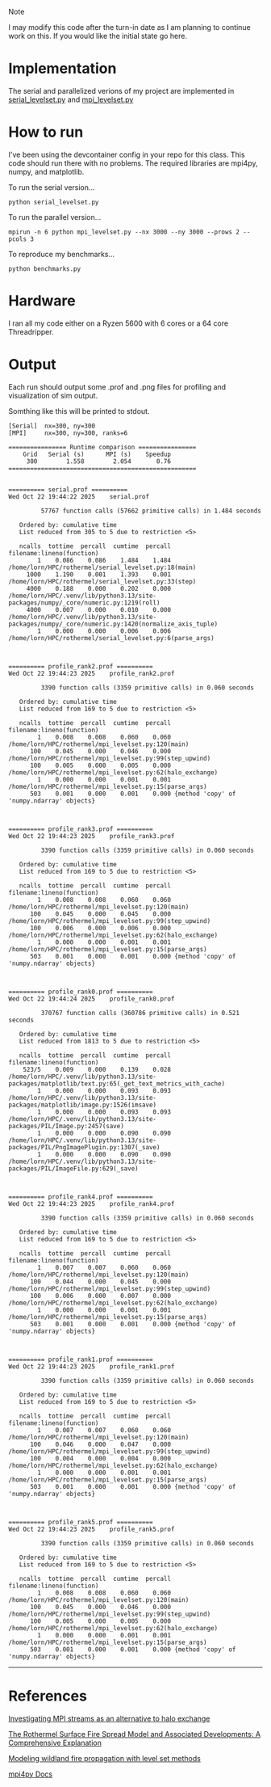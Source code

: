 > [!NOTE]
> I may modify this code after the turn-in date as I am
> planning to continue work on this. If you would like the
> initial state go here. 


# Implementation

The serial and parallelized verions of my project are implemented in [serial_levelset.py](./serial_levelset.py) and [mpi_levelset.py](./mpi_levelset.py)

# How to run

I've been using the devcontainer config in your repo for
this class. This code should run there with no problems. The
required libraries are mpi4py, numpy, and matplotlib.


To run the serial version...

```
python serial_levelset.py
```

To run the parallel version...

```
mpirun -n 6 python mpi_levelset.py --nx 3000 --ny 3000 --prows 2 --pcols 3
```

To reproduce my benchmarks...

```
python benchmarks.py
```

# Hardware

I ran all my code either on a Ryzen 5600 with 6 cores or a
64 core Threadripper. 

# Output

Each run should output some .prof and .png files for
profiling and visualization of sim output. 

Somthing like this will be printed to stdout.

```
[Serial]  nx=300, ny=300
[MPI]     nx=300, ny=300, ranks=6

================ Runtime comparison ================
    Grid   Serial (s)      MPI (s)    Speedup
     300        1.558        2.054       0.76
====================================================


========== serial.prof ==========
Wed Oct 22 19:44:22 2025    serial.prof

         57767 function calls (57662 primitive calls) in 1.484 seconds

   Ordered by: cumulative time
   List reduced from 305 to 5 due to restriction <5>

   ncalls  tottime  percall  cumtime  percall filename:lineno(function)
        1    0.086    0.086    1.484    1.484 /home/lorn/HPC/rothermel/serial_levelset.py:18(main)
     1000    1.190    0.001    1.393    0.001 /home/lorn/HPC/rothermel/serial_levelset.py:33(step)
     4000    0.188    0.000    0.202    0.000 /home/lorn/HPC/.venv/lib/python3.13/site-packages/numpy/_core/numeric.py:1219(roll)
     4000    0.007    0.000    0.010    0.000 /home/lorn/HPC/.venv/lib/python3.13/site-packages/numpy/_core/numeric.py:1420(normalize_axis_tuple)
        1    0.000    0.000    0.006    0.006 /home/lorn/HPC/rothermel/serial_levelset.py:6(parse_args)



========== profile_rank2.prof ==========
Wed Oct 22 19:44:23 2025    profile_rank2.prof

         3390 function calls (3359 primitive calls) in 0.060 seconds

   Ordered by: cumulative time
   List reduced from 169 to 5 due to restriction <5>

   ncalls  tottime  percall  cumtime  percall filename:lineno(function)
        1    0.008    0.008    0.060    0.060 /home/lorn/HPC/rothermel/mpi_levelset.py:120(main)
      100    0.045    0.000    0.046    0.000 /home/lorn/HPC/rothermel/mpi_levelset.py:99(step_upwind)
      100    0.005    0.000    0.005    0.000 /home/lorn/HPC/rothermel/mpi_levelset.py:62(halo_exchange)
        1    0.000    0.000    0.001    0.001 /home/lorn/HPC/rothermel/mpi_levelset.py:15(parse_args)
      503    0.001    0.000    0.001    0.000 {method 'copy' of 'numpy.ndarray' objects}



========== profile_rank3.prof ==========
Wed Oct 22 19:44:23 2025    profile_rank3.prof

         3390 function calls (3359 primitive calls) in 0.060 seconds

   Ordered by: cumulative time
   List reduced from 169 to 5 due to restriction <5>

   ncalls  tottime  percall  cumtime  percall filename:lineno(function)
        1    0.008    0.008    0.060    0.060 /home/lorn/HPC/rothermel/mpi_levelset.py:120(main)
      100    0.045    0.000    0.045    0.000 /home/lorn/HPC/rothermel/mpi_levelset.py:99(step_upwind)
      100    0.006    0.000    0.006    0.000 /home/lorn/HPC/rothermel/mpi_levelset.py:62(halo_exchange)
        1    0.000    0.000    0.001    0.001 /home/lorn/HPC/rothermel/mpi_levelset.py:15(parse_args)
      503    0.001    0.000    0.001    0.000 {method 'copy' of 'numpy.ndarray' objects}



========== profile_rank0.prof ==========
Wed Oct 22 19:44:24 2025    profile_rank0.prof

         370767 function calls (360786 primitive calls) in 0.521 seconds

   Ordered by: cumulative time
   List reduced from 1813 to 5 due to restriction <5>

   ncalls  tottime  percall  cumtime  percall filename:lineno(function)
    523/5    0.009    0.000    0.139    0.028 /home/lorn/HPC/.venv/lib/python3.13/site-packages/matplotlib/text.py:65(_get_text_metrics_with_cache)
        1    0.000    0.000    0.093    0.093 /home/lorn/HPC/.venv/lib/python3.13/site-packages/matplotlib/image.py:1526(imsave)
        1    0.000    0.000    0.093    0.093 /home/lorn/HPC/.venv/lib/python3.13/site-packages/PIL/Image.py:2457(save)
        1    0.000    0.000    0.090    0.090 /home/lorn/HPC/.venv/lib/python3.13/site-packages/PIL/PngImagePlugin.py:1307(_save)
        1    0.000    0.000    0.090    0.090 /home/lorn/HPC/.venv/lib/python3.13/site-packages/PIL/ImageFile.py:629(_save)



========== profile_rank4.prof ==========
Wed Oct 22 19:44:23 2025    profile_rank4.prof

         3390 function calls (3359 primitive calls) in 0.060 seconds

   Ordered by: cumulative time
   List reduced from 169 to 5 due to restriction <5>

   ncalls  tottime  percall  cumtime  percall filename:lineno(function)
        1    0.007    0.007    0.060    0.060 /home/lorn/HPC/rothermel/mpi_levelset.py:120(main)
      100    0.044    0.000    0.045    0.000 /home/lorn/HPC/rothermel/mpi_levelset.py:99(step_upwind)
      100    0.006    0.000    0.007    0.000 /home/lorn/HPC/rothermel/mpi_levelset.py:62(halo_exchange)
        1    0.000    0.000    0.001    0.001 /home/lorn/HPC/rothermel/mpi_levelset.py:15(parse_args)
      503    0.001    0.000    0.001    0.000 {method 'copy' of 'numpy.ndarray' objects}



========== profile_rank1.prof ==========
Wed Oct 22 19:44:23 2025    profile_rank1.prof

         3390 function calls (3359 primitive calls) in 0.060 seconds

   Ordered by: cumulative time
   List reduced from 169 to 5 due to restriction <5>

   ncalls  tottime  percall  cumtime  percall filename:lineno(function)
        1    0.007    0.007    0.060    0.060 /home/lorn/HPC/rothermel/mpi_levelset.py:120(main)
      100    0.046    0.000    0.047    0.000 /home/lorn/HPC/rothermel/mpi_levelset.py:99(step_upwind)
      100    0.004    0.000    0.004    0.000 /home/lorn/HPC/rothermel/mpi_levelset.py:62(halo_exchange)
        1    0.000    0.000    0.001    0.001 /home/lorn/HPC/rothermel/mpi_levelset.py:15(parse_args)
      503    0.001    0.000    0.001    0.000 {method 'copy' of 'numpy.ndarray' objects}



========== profile_rank5.prof ==========
Wed Oct 22 19:44:23 2025    profile_rank5.prof

         3390 function calls (3359 primitive calls) in 0.060 seconds

   Ordered by: cumulative time
   List reduced from 169 to 5 due to restriction <5>

   ncalls  tottime  percall  cumtime  percall filename:lineno(function)
        1    0.008    0.008    0.060    0.060 /home/lorn/HPC/rothermel/mpi_levelset.py:120(main)
      100    0.045    0.000    0.046    0.000 /home/lorn/HPC/rothermel/mpi_levelset.py:99(step_upwind)
      100    0.005    0.000    0.005    0.000 /home/lorn/HPC/rothermel/mpi_levelset.py:62(halo_exchange)
        1    0.000    0.000    0.001    0.001 /home/lorn/HPC/rothermel/mpi_levelset.py:15(parse_args)
      503    0.001    0.000    0.001    0.000 {method 'copy' of 'numpy.ndarray' objects}
```

---

# References
[Investigating MPI streams as an alternative to halo
exchange](https://static.epcc.ed.ac.uk/dissertations/hpc-msc/2014-2015/Investigating%20MPI%20streams%20as%20an%20alternative%20to%20halo%20exchange.pdf)

[The Rothermel Surface Fire Spread
Model and Associated Developments:
A Comprehensive Explanation](https://www.fs.usda.gov/rm/pubs_series/rmrs/gtr/rmrs_gtr371.pdf)

[Modeling wildland fire propagation with level set methods](https://www.fs.usda.gov/psw/publications/4402/mallet.2009.modelingWildlandFirePropagation.pdf)

[mpi4py Docs](https://mpi4py.readthedocs.io/en/stable/)

